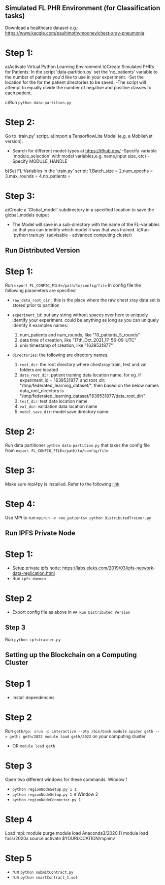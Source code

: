 ## Simulated FL PHR Environment (for Classification tasks)

Download a healthcare dataset e.g.: https://www.kaggle.com/paultimothymooney/chest-xray-pneumonia

# Step 1:
a)Activate Virtual Python Learning Environment
b)Create Simulated PHRs for Patients: In the script 'data-partition.py' set the 'no_patients' variable to the number of patients you'd like to use in your experiment.
-Set the location for the for the patient directories to be saved.
-The script will attempt to equally divide the number of negative and positive classes to each patient.

c)Run `python data-partition.py`

# Step 2:
Go to 'train.py' script.
a)Import a TensorflowLite Model (e.g. a MobileNet version).
- Search for different model-types at https://tfhub.dev/
-Specify variable 'module_selection' with model variables,e.g. name,input size, etc)
-Specify MODULE_HANDLE

b)Set FL-Variables in the 'train.py' script:
1.Batch_size =
2.num_epochs =
3.max_rounds =
4.no_patients =

# Step 3:
a)Create a 'Global_model' subdirectory in a specified location to save the global_models output
- The Model will save in a sub-directory with the name of the FL-variables so that you can identify which model it was that was trained.
b)Run 'python train.py' (advisable - advanced computing cluster)


## Run Distributed Version
# Step 1: 
Run `export FL_CONFIG_FILE=/path/to/config/file`
In config file the following parameters are specified

* `raw_data_root_dir` : this is the place where the raw chest xray data set is stored prior to partition

* `experiment_id`: put any string without spaces over here to uniquely identify your experiment. could be anything as long as you can uniquely identify it
examples names: 
    1. num_patients and num_rounds, like "10_patients_5_rounds"
    2. data time of creation, like "17th_Oct_2021_17-56-09-UTC"
    3. unix timestamp of creation, like "1639531877"
    
* `directories`: the following are directory names. 
  1. `root_dir`: the root directory where chestxray train, test and val folders are located
  2. `data_root_dir`: patient training data location name. for eg. if experiment_id = 1639531877, and root_dir: "/tmp/federated_learning_dataset/", then based on the below names data_root_directory is "/tmp/federated_learning_dataset/1639531877/data_root_dir/"
  3. `test_dir`: test data location name
  4. `val_dir`: validation data location name
  5. `model_save_dir`: model save directory name

# Step 2:
Run data partitioner `python data-partition.py` that takes the config file from `export FL_CONFIG_FILE=/path/to/config/file`

# Step 3:
Make sure mpi4py is installed. Refer to the following [link](https://www.arc.ox.ac.uk/using-python-mpi-arc)

# Step 4:
Use MPI to run
`mpirun -n <no_patients> python DistributedTrainer.py`

## Run IPFS Private Node
# Step 1:
* Setup private ipfs node: https://labs.eleks.com/2019/03/ipfs-network-data-replication.html 
* Run `ipfs daemon`

# Step 2
* Export config file as above in `## Run Distributed Version`

## Step 3
Run `python ipfstrainer.py`

## Setting up the Blockchain on a Computing Cluster
# Step 1
* Install dependencies

# Step 2
Run `geth/go:
srun -p interactive --pty /bin/bash
module spider geth --> geth: geth/2022
module load geth/2022` on your computing cluster
* OR `module load geth` 

# Step 3
Open two different windows for these commands.
Window 1
* `python regionNodeSetup.py 1 1`
* `python regionNodeSetup.py 1 0`
Window 2
* `python regionNodeConnector.py 1`

# Step 4 
Load mpi:
module purge
module load Anaconda3/2020.11
module load foss/2020a
source activate $YOURLOCATION/mpienv

# Step 5
* run `python submitContract.py`
* run `python smartContract_1.sol`

